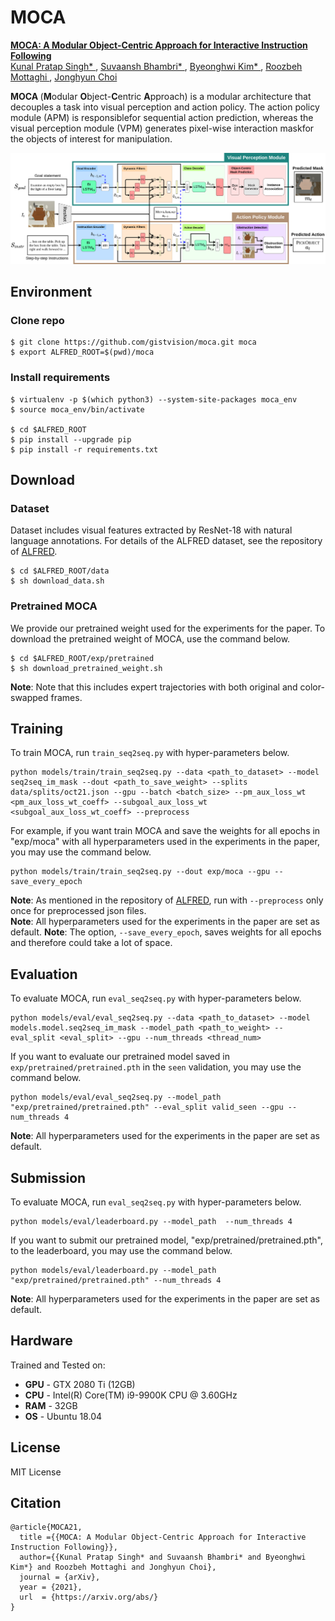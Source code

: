 # MOCA
<a href=""> <b> MOCA: A Modular Object-Centric Approach for Interactive Instruction Following </b> </a>
<br>
<a href=""> Kunal Pratap Singh* </a>,
<a href=""> Suvaansh Bhambri* </a>,
<a href=""> Byeonghwi Kim* </a>,
<a href="http://roozbehm.info/"> Roozbeh Mottaghi </a>,
<a href="http://ppolon.github.io/"> Jonghyun Choi </a>

<b> MOCA </b> (<b>M</b>odular <b>O</b>bject-<b>C</b>entric <b>A</b>pproach) is a modular architecture that decouples a task into visual perception and action policy.
The action policy module (APM) is responsiblefor sequential action prediction, whereas the visual perception module (VPM) generates pixel-wise interaction maskfor the objects of interest for manipulation.

<img src="media/moca.png" alt="MOCA">

## Environment
### Clone repo
```
$ git clone https://github.com/gistvision/moca.git moca
$ export ALFRED_ROOT=$(pwd)/moca
```

### Install requirements
```
$ virtualenv -p $(which python3) --system-site-packages moca_env
$ source moca_env/bin/activate

$ cd $ALFRED_ROOT
$ pip install --upgrade pip
$ pip install -r requirements.txt
```

## Download
### Dataset
Dataset includes visual features extracted by ResNet-18 with natural language annotations.
For details of the ALFRED dataset, see the repository of <a href="https://github.com/askforalfred/alfred">ALFRED</a>.
```
$ cd $ALFRED_ROOT/data
$ sh download_data.sh
```

### Pretrained MOCA
We provide our pretrained weight used for the experiments for the paper.
To download the pretrained weight of MOCA, use the command below.
```
$ cd $ALFRED_ROOT/exp/pretrained
$ sh download_pretrained_weight.sh
```

**Note**: Note that this includes expert trajectories with both original and color-swapped frames.


## Training
To train MOCA, run `train_seq2seq.py` with hyper-parameters below. <br>
```
python models/train/train_seq2seq.py --data <path_to_dataset> --model seq2seq_im_mask --dout <path_to_save_weight> --splits data/splits/oct21.json --gpu --batch <batch_size> --pm_aux_loss_wt <pm_aux_loss_wt_coeff> --subgoal_aux_loss_wt <subgoal_aux_loss_wt_coeff> --preprocess
```

For example, if you want train MOCA and save the weights for all epochs in "exp/moca" with all hyperparameters used in the experiments in the paper, you may use the command below. <br>
```
python models/train/train_seq2seq.py --dout exp/moca --gpu --save_every_epoch
```

**Note**: As mentioned in the repository of <a href="https://github.com/askforalfred/alfred/tree/master/models">ALFRED</a>, run with `--preprocess` only once for preprocessed json files. <br>
**Note**: All hyperparameters used for the experiments in the paper are set as default.
**Note**: The option, `--save_every_epoch`, saves weights for all epochs and therefore could take a lot of space.


## Evaluation
To evaluate MOCA, run `eval_seq2seq.py` with hyper-parameters below. <br>
```
python models/eval/eval_seq2seq.py --data <path_to_dataset> --model models.model.seq2seq_im_mask --model_path <path_to_weight> --eval_split <eval_split> --gpu --num_threads <thread_num>
```

If you want to evaluate our pretrained model saved in `exp/pretrained/pretrained.pth` in the `seen` validation, you may use the command below.
```
python models/eval/eval_seq2seq.py --model_path "exp/pretrained/pretrained.pth" --eval_split valid_seen --gpu --num_threads 4
```

**Note**: All hyperparameters used for the experiments in the paper are set as default.


## Submission
To evaluate MOCA, run `eval_seq2seq.py` with hyper-parameters below. <br>
```
python models/eval/leaderboard.py --model_path  --num_threads 4
```

If you want to submit our pretrained model, "exp/pretrained/pretrained.pth", to the leaderboard, you may use the command below.
```
python models/eval/leaderboard.py --model_path "exp/pretrained/pretrained.pth" --num_threads 4
```

**Note**: All hyperparameters used for the experiments in the paper are set as default.

## Hardware 
Trained and Tested on:
- **GPU** - GTX 2080 Ti (12GB)
- **CPU** - Intel(R) Core(TM) i9-9900K CPU @ 3.60GHz
- **RAM** - 32GB
- **OS** - Ubuntu 18.04

## License
MIT License

## Citation
```
@article{MOCA21,
  title ={{MOCA: A Modular Object-Centric Approach for Interactive Instruction Following}},
  author={{Kunal Pratap Singh* and Suvaansh Bhambri* and Byeonghwi Kim*} and Roozbeh Mottaghi and Jonghyun Choi},
  journal = {arXiv},
  year = {2021},
  url  = {https://arxiv.org/abs/}
}
```
